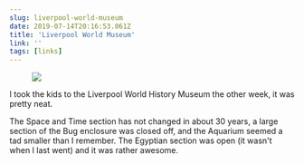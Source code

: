```yaml
---
slug: liverpool-world-museum
date: 2019-07-14T20:16:53.061Z
title: 'Liverpool World Museum'
link: ''
tags: [links]
---
```


<figure><img src="/images/2019-07-14-liverpool-world-museum-0.jpeg"></figure>

I took the kids to the Liverpool World History Museum the other week, it was pretty neat. 

The Space and Time section has not changed in about 30 years, a large section of the Bug enclosure was closed off, and the Aquarium seemed a tad smaller than I remember. The Egyptian section was open (it wasn't when I last went) and it was rather awesome.

